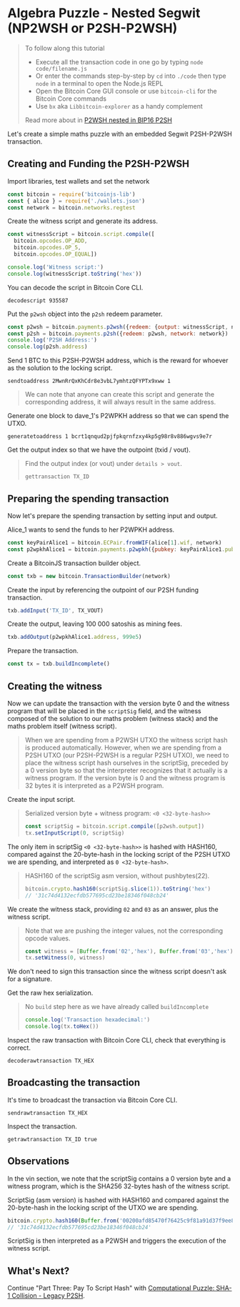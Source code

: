 # Algebra Puzzle - Nested Segwit (NP2WSH or P2SH-P2WSH)

> To follow along this tutorial
>
> * Execute all the transaction code in one go by typing `node code/filename.js`   
> * Or enter the commands step-by-step by `cd` into `./code` then type `node` in a terminal to open the Node.js REPL   
> * Open the Bitcoin Core GUI console or use `bitcoin-cli` for the Bitcoin Core commands
> * Use `bx` aka `Libbitcoin-explorer` as a handy complement 
>
> Read more about in [P2WSH nested in BIP16 P2SH](https://github.com/bitcoin/bips/blob/master/bip-0141.mediawiki#p2wsh-nested-in-bip16-p2sh)

Let's create a simple maths puzzle with an embedded Segwit P2SH-P2WSH transaction.

## Creating and Funding the P2SH-P2WSH

Import libraries, test wallets and set the network

```javascript
const bitcoin = require('bitcoinjs-lib')
const { alice } = require('./wallets.json')
const network = bitcoin.networks.regtest
```

Create the witness script and generate its address.

```javascript
const witnessScript = bitcoin.script.compile([
  bitcoin.opcodes.OP_ADD,
  bitcoin.opcodes.OP_5,
  bitcoin.opcodes.OP_EQUAL])

console.log('Witness script:')
console.log(witnessScript.toString('hex'))
```

You can decode the script in Bitcoin Core CLI.

```shell
decodescript 935587
```

Put the `p2wsh` object into the `p2sh` redeem parameter.

```javascript
const p2wsh = bitcoin.payments.p2wsh({redeem: {output: witnessScript, network}, network})
const p2sh = bitcoin.payments.p2sh({redeem: p2wsh, network: network})
console.log('P2SH Address:')
console.log(p2sh.address)
```

Send 1 BTC to this P2SH-P2WSH address, which is the reward for whoever as the solution to the locking script.

```shell
sendtoaddress 2MwnRrQxKhCdr8e3vbL7ymhtzQFYPTx9xww 1
```

> We can note that anyone can create this script and generate the corresponding address, it will always result in the same address.

Generate one block to dave\_1's P2WPKH address so that we can spend the UTXO.

```shell
generatetoaddress 1 bcrt1qnqud2pjfpkqrnfzxy4kp5g98r8v886wgvs9e7r
```

Get the output index so that we have the outpoint \(txid / vout\).

> Find the output index \(or vout\) under `details > vout`.
>
> ```shell
> gettransaction TX_ID
> ```

## Preparing the spending transaction

Now let's prepare the spending transaction by setting input and output.

Alice\_1 wants to send the funds to her P2WPKH address.

```javascript
const keyPairAlice1 = bitcoin.ECPair.fromWIF(alice[1].wif, network)
const p2wpkhAlice1 = bitcoin.payments.p2wpkh({pubkey: keyPairAlice1.publicKey, network})
```

Create a BitcoinJS transaction builder object.

```javascript
const txb = new bitcoin.TransactionBuilder(network)
```

Create the input by referencing the outpoint of our P2SH funding transaction.

```javascript
txb.addInput('TX_ID', TX_VOUT)
```

Create the output, leaving 100 000 satoshis as mining fees.

```javascript
txb.addOutput(p2wpkhAlice1.address, 999e5)
```

Prepare the transaction.

```javascript
const tx = txb.buildIncomplete()
```

## Creating the witness

Now we can update the transaction with the version byte 0 and the witness program that will be placed in the `scriptSig` field, and the witness composed of the solution to our maths problem \(witness stack\) and the maths problem itself \(witness script\).

> When we are spending from a P2WSH UTXO the witness script hash is produced automatically. However, when we are spending from a P2SH UTXO \(our P2SH-P2WSH is a regular P2SH UTXO\), we need to place the witness script hash ourselves in the scriptSig, preceded by a 0 version byte so that the interpreter recognizes that it actually is a witness program. If the version byte is 0 and the witness program is 32 bytes it is interpreted as a P2WSH program.

Create the input script.

> Serialized version byte + witness program: `<0 <32-byte-hash>>`
>
> ```javascript
> const scriptSig = bitcoin.script.compile([p2wsh.output])
> tx.setInputScript(0, scriptSig)
> ```

The only item in scriptSig `<0 <32-byte-hash>>` is hashed with HASH160, compared against the 20-byte-hash in the locking script of the P2SH UTXO we are spending, and interpreted as `0 <32-byte-hash>`.

> HASH160 of the scriptSig asm version, without pushbytes\(22\).
>
> ```javascript
> bitcoin.crypto.hash160(scriptSig.slice(1)).toString('hex')
> // '31c74d4132ecfdb577695cd23be18346f048cb24'
> ```

We create the witness stack, providing `02` and `03` as an answer, plus the witness script.

> Note that we are pushing the integer values, not the corresponding opcode values.
>
> ```javascript
> const witness = [Buffer.from('02','hex'), Buffer.from('03','hex'), p2wsh.redeem.output]
> tx.setWitness(0, witness)
> ```

We don't need to sign this transaction since the witness script doesn't ask for a signature.

Get the raw hex serialization.

> No `build` step here as we have already called `buildIncomplete`
>
> ```javascript
> console.log('Transaction hexadecimal:')
> console.log(tx.toHex())
> ```

Inspect the raw transaction with Bitcoin Core CLI, check that everything is correct.

```shell
decoderawtransaction TX_HEX
```

## Broadcasting the transaction

It's time to broadcast the transaction via Bitcoin Core CLI.

```shell
sendrawtransaction TX_HEX
```

Inspect the transaction.

```shell
getrawtransaction TX_ID true
```

## Observations

In the vin section, we note that the scriptSig contains a 0 version byte and a witness program, which is the SHA256 32-bytes hash of the witness script.

ScriptSig \(asm version\) is hashed with HASH160 and compared against the 20-byte-hash in the locking script of the UTXO we are spending.

```javascript
bitcoin.crypto.hash160(Buffer.from('00200afd85470f76425c9f81a91d37f9ee8ac0289d479a091af64787e0930eef3b5a', 'hex')).toString('hex')
// '31c74d4132ecfdb577695cd23be18346f048cb24'
```

ScriptSig is then interpreted as a P2WSH and triggers the execution of the witness script.

## What's Next?

Continue "Part Three: Pay To Script Hash" with [Computational Puzzle: SHA-1 Collision - Legacy P2SH](computational_puzzle_sha1_collision_p2sh.md).

